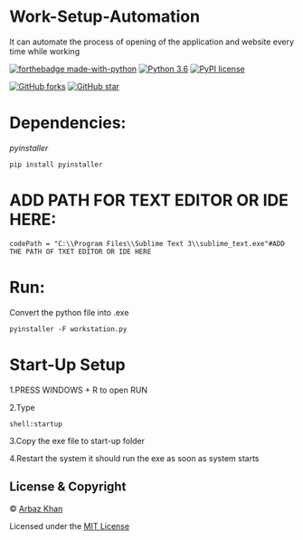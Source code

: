 # Work-Setup-Automation
It can automate the process of opening of the application and website every time while working 

[![forthebadge made-with-python](http://ForTheBadge.com/images/badges/made-with-python.svg)](https://www.python.org/)                  [![Python 3.6](https://img.shields.io/badge/python-3.6-blue.svg)](https://www.python.org/downloads/release/python-360/)          [![PyPI license](https://img.shields.io/pypi/l/ansicolortags.svg)](https://pypi.python.org/pypi/ansicolortags/)

 [![GitHub forks](https://img.shields.io/github/forks/arbazkhan4712/Work-Setup-Automation?style=social)](https://GitHub.com/Naereen/StrapDown.js/network/)                 [![GitHub star](https://img.shields.io/github/stars/arbazkhan4712/Work-Setup-Automation?style=social)](https://GitHub.com/Naereen/StrapDown.js/network/)



# Dependencies:

*pyinstaller*
```
pip install pyinstaller
```

# ADD PATH FOR TEXT EDITOR OR IDE HERE:

```
codePath = "C:\\Program Files\\Sublime Text 3\\sublime_text.exe"#ADD THE PATH OF TXET EDITOR OR IDE HERE
```

# Run:
Convert  the python file into .exe 
```
pyinstaller -F workstation.py
```

# Start-Up Setup

1.PRESS WINDOWS + R to open RUN

2.Type 
```
shell:startup
```

3.Copy the exe file to start-up folder 

4.Restart the system it should run the exe as soon as system starts

## License & Copyright
© [Arbaz Khan](https://arbazkhan4712.github.io/Contact.html)

Licensed under the [MIT License](License)
